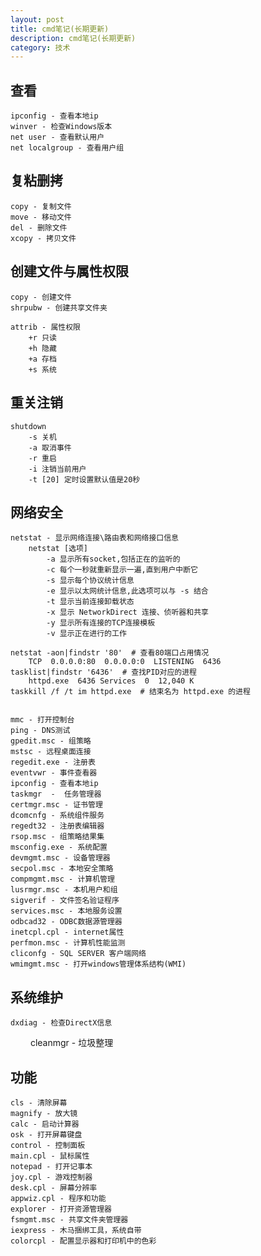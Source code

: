 ```yaml
---
layout: post
title: cmd笔记(长期更新)
description: cmd笔记(长期更新)
category: 技术
---
```


## 查看

    ipconfig - 查看本地ip
    winver - 检查Windows版本
    net user - 查看默认用户
    net localgroup - 查看用户组
    
## 复粘删拷

    copy - 复制文件
    move - 移动文件
    del - 删除文件
    xcopy - 拷贝文件

## 创建文件与属性权限

    copy - 创建文件
    shrpubw - 创建共享文件夹

    attrib - 属性权限
        +r 只读
        +h 隐藏
        +a 存档
        +s 系统


## 重关注销

    shutdown
        -s 关机
        -a 取消事件
        -r 重启
        -i 注销当前用户
        -t [20] 定时设置默认值是20秒

## 网络安全

    netstat - 显示网络连接\路由表和网络接口信息
        netstat [选项]
            -a 显示所有socket,包括正在的监听的
            -c 每个一秒就重新显示一遍,直到用户中断它
            -s 显示每个协议统计信息
            -e 显示以太网统计信息,此选项可以与 -s 结合
            -t 显示当前连接卸载状态
            -x 显示 NetworkDirect 连接、侦听器和共享
            -y 显示所有连接的TCP连接模板
            -v 显示正在进行的工作

    netstat -aon|findstr '80'  # 查看80端口占用情况
        TCP  0.0.0.0:80  0.0.0.0:0  LISTENING  6436
    tasklist|findstr '6436'  # 查找PID对应的进程
        httpd.exe  6436 Services  0  12,040 K
    taskkill /f /t im httpd.exe  # 结束名为 httpd.exe 的进程
    
    
    mmc - 打开控制台
    ping - DNS测试
    gpedit.msc - 组策略
    mstsc - 远程桌面连接
    regedit.exe - 注册表
    eventvwr - 事件查看器
    ipconfig - 查看本地ip
    taskmgr  -  任务管理器
    certmgr.msc - 证书管理
    dcomcnfg - 系统组件服务
    regedt32 - 注册表编辑器
    rsop.msc - 组策略结果集
    msconfig.exe - 系统配置
    devmgmt.msc - 设备管理器
    secpol.msc - 本地安全策略
    compmgmt.msc - 计算机管理
    lusrmgr.msc - 本机用户和组
    sigverif - 文件签名验证程序
    services.msc - 本地服务设置
    odbcad32 - ODBC数据源管理器
    inetcpl.cpl - internet属性
    perfmon.msc - 计算机性能监测
    cliconfg - SQL SERVER 客户端网络
    wmimgmt.msc - 打开windows管理体系结构(WMI)

## 系统维护

    dxdiag - 检查DirectX信息
　　 cleanmgr - 垃圾整理

## 功能

    cls - 清除屏幕
    magnify - 放大镜
    calc - 启动计算器
    osk - 打开屏幕键盘
    control - 控制面板
    main.cpl - 鼠标属性
    notepad - 打开记事本
    joy.cpl - 游戏控制器
    desk.cpl - 屏幕分辨率
    appwiz.cpl - 程序和功能
    explorer - 打开资源管理器
    fsmgmt.msc - 共享文件夹管理器
    iexpress - 木马捆绑工具，系统自带
    colorcpl - 配置显示器和打印机中的色彩
